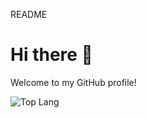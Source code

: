 README

# Hi there 👋
Welcome to my GitHub profile!


![Top Lang](https://img.shields.io/github/languages/top/AMANRAMOLA/YOUR_REPO)
